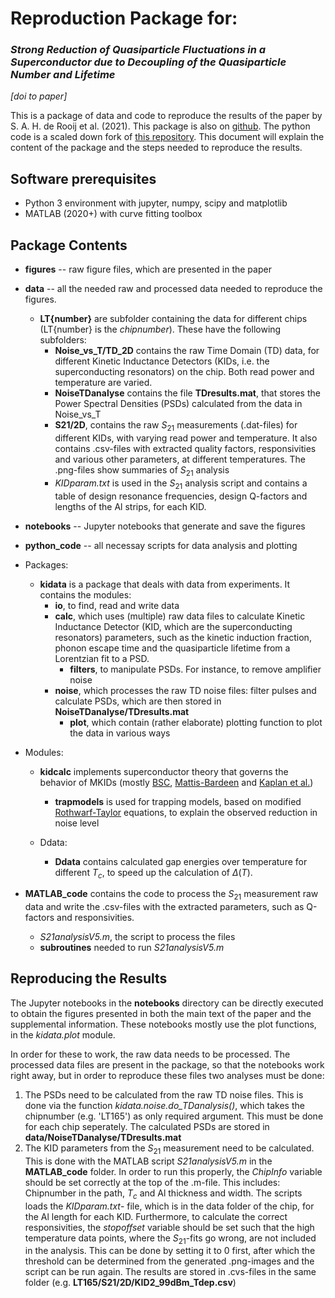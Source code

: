 # Reproduction Package for: 

### *Strong Reduction of Quasiparticle Fluctuations in a Superconductor due to Decoupling of the Quasiparticle Number and Lifetime*

*[doi to paper]*

This is a package of data and code to reproduce the results of the paper by S. A. H. de Rooij et al. (2021). This package is also on [github](https://github.com/sahderooij/GRNoise_RP). The python code is a scaled down fork of [this repository](https://github.com/sahderooij/MKID-models). This document will explain the content of the package and the steps needed to reproduce the results. 

## Software prerequisites

- Python 3 environment with jupyter, numpy, scipy and matplotlib
- MATLAB (2020+) with curve fitting toolbox

## Package Contents

- **figures** -- raw figure files, which are presented in the paper
- **data** -- all the needed raw and processed data needed to reproduce the figures.
  - **LT{number}** are subfolder containing the data for different chips (LT{number} is the *chipnumber*). These have the following subfolders:
    - **Noise_vs_T/TD_2D** contains the raw Time Domain (TD) data, for different Kinetic Inductance Detectors (KIDs, i.e. the superconducting resonators) on the chip. Both read power and temperature are varied.
    - **NoiseTDanalyse** contains the file **TDresults.mat**, that stores the Power Spectral Densities (PSDs) calculated from the data in Noise_vs_T
    - **S21/2D**, contains the raw $S_{21}$ measurements (.dat-files) for different KIDs, with varying read power and temperature. It also contains .csv-files with extracted quality factors, responsivities and various other parameters, at different temperatures. The .png-files show summaries of $S_{21}$ analysis
    - *KIDparam.txt* is used in the $S_{21}$ analysis script and contains a table of design resonance frequencies, design Q-factors and lengths of the Al strips, for each KID.
- **notebooks** -- Jupyter notebooks that generate and save the figures
- **python_code** -- all necessay scripts for data analysis and plotting
- Packages:
  
  - **kidata** is a package that deals with data from experiments. It contains the modules:
      - **io**, to find, read and write data
    - **calc**, which uses (multiple) raw data files to calculate Kinetic Inductance Detector (KID, which are the superconducting resonators) parameters, such as the kinetic induction fraction, phonon escape time and the quasiparticle lifetime from a Lorentzian fit to a PSD.
      - **filters**, to manipulate PSDs. For instance, to remove amplifier noise
    - **noise**, which processes the raw TD noise files: filter pulses and calculate PSDs, which are then stored in **NoiseTDanalyse/TDresults.mat**
      - **plot**, which contain (rather elaborate) plotting function to plot the data in various ways
  
- Modules:
  
  - **kidcalc** implements superconductor theory that governs the behavior of MKIDs (mostly [BSC](https://link.aps.org/doi/10.1103/PhysRev.108.1175), [Mattis-Bardeen](https://link.aps.org/doi/10.1103/PhysRev.111.412) and [Kaplan et al.](https://link.aps.org/doi/10.1103/PhysRevB.14.4854))
    - **trapmodels** is used for trapping models, based on modified [Rothwarf-Taylor](https://link.aps.org/doi/10.1103/PhysRevLett.19.27) equations, to explain the observed reduction in noise level

  - Ddata:
  
    - **Ddata** contains calculated gap energies over temperature for different $T_c$, to speed up the calculation of $\Delta(T)$.
- **MATLAB_code** contains the code to process the $S_{21}$ measurement raw data and write the .csv-files with the extracted parameters, such as Q-factors and responsivities. 
  - *S21analysisV5.m*, the script to process the files
  - **subroutines** needed to run *S21analysisV5.m*

## Reproducing the Results

The Jupyter notebooks in the **notebooks** directory can be directly executed to obtain the figures presented in both the main text of the paper and the supplemental information. These notebooks mostly use the plot functions, in the *kidata.plot* module. 

In order for these to work, the raw data needs to be processed. The processed data files are present in the package, so that the notebooks work right away, but in order to reproduce these files two analyses must be done:

1. The PSDs need to be calculated from the raw TD noise files. This is done via the function *kidata.noise.do_TDanalysis()*, which takes the chipnumber (e.g. 'LT165') as only required argument. This must be done for each chip seperately. The calculated PSDs are stored in **data/NoiseTDanalyse/TDresults.mat**
2. The KID parameters from the $S_{21}$ measurement need to be calculated. This is done with the MATLAB script *S21analysisV5.m* in the **MATLAB_code** folder. In order to run this properly, the *ChipInfo* variable should be set correctly at the top of the .m-file. This includes: Chipnumber in the path, $T_c$ and Al thickness and width. The scripts loads the *KIDparam.txt*- file, which is in the data folder of the chip, for the Al length for each KID. Furthermore, to calculate the correct responsivities, the *stopoffset* variable should be set such that the high temperature data points, where the $S_{21}$-fits go wrong, are not included in the analysis. This can be done by setting it to 0 first, after which the threshold can be determined from the generated .png-images and the script can be run again. The results are stored in .cvs-files in the same folder (e.g. **LT165/S21/2D/KID2_99dBm_Tdep.csv**)







